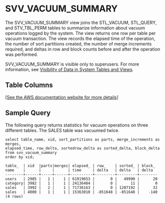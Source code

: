 # SVV\_VACUUM\_SUMMARY<a name="r_SVV_VACUUM_SUMMARY"></a>

The SVV\_VACUUM\_SUMMARY view joins the STL\_VACUUM, STL\_QUERY, and STV\_TBL\_PERM tables to summarize information about vacuum operations logged by the system\. The view returns one row per table per vacuum transaction\. The view records the elapsed time of the operation, the number of sort partitions created, the number of merge increments required, and deltas in row and block counts before and after the operation was performed\.

SVV\_VACUUM\_SUMMARY is visible only to superusers\. For more information, see [Visibility of Data in System Tables and Views](c_visibility-of-data.md)\.

## Table Columns<a name="r_SVV_VACUUM_SUMMARY-table-columns"></a>

[\[See the AWS documentation website for more details\]](http://docs.aws.amazon.com/redshift/latest/dg/r_SVV_VACUUM_SUMMARY.html)

## Sample Query<a name="r_SVV_VACUUM_SUMMARY-sample-query"></a>

The following query returns statistics for vacuum operations on three different tables\. The SALES table was vacuumed twice\. 

```
select table_name, xid, sort_partitions as parts, merge_increments as merges,
elapsed_time, row_delta, sortedrow_delta as sorted_delta, block_delta
from svv_vacuum_summary
order by xid;

table_  | xid  |parts|merges| elapsed_ | row_    | sorted_ | block_
name    |      |     |      | time     | delta   | delta   | delta
--------+------+-----+------+----------+---------+---------+--------
users   | 2985 |   1 |    1 | 61919653 |       0 |   49990 |      20
category| 3982 |   1 |    1 | 24136484 |       0 |      11 |       0
sales   | 3992 |   2 |    1 | 71736163 |       0 | 1207192 |      32
sales   | 4000 |   1 |    1 | 15363010 | -851648 | -851648 |    -140
(4 rows)
```